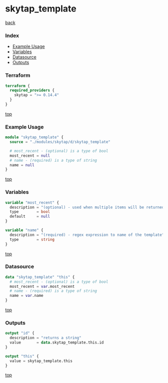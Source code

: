 # skytap_template

[back](../skytap.md)

### Index

- [Example Usage](#example-usage)
- [Variables](#variables)
- [Datasource](#datasource)
- [Outputs](#outputs)

### Terraform

```terraform
terraform {
  required_providers {
    skytap = ">= 0.14.4"
  }
}
```

[top](#index)

### Example Usage

```terraform
module "skytap_template" {
  source = "./modules/skytap/d/skytap_template"

  # most_recent - (optional) is a type of bool
  most_recent = null
  # name - (required) is a type of string
  name = null
}
```

[top](#index)

### Variables

```terraform
variable "most_recent" {
  description = "(optional) - used when multiple items will be returned"
  type        = bool
  default     = null
}

variable "name" {
  description = "(required) - regex expression to name of the template"
  type        = string
}
```

[top](#index)

### Datasource

```terraform
data "skytap_template" "this" {
  # most_recent - (optional) is a type of bool
  most_recent = var.most_recent
  # name - (required) is a type of string
  name = var.name
}
```

[top](#index)

### Outputs

```terraform
output "id" {
  description = "returns a string"
  value       = data.skytap_template.this.id
}

output "this" {
  value = skytap_template.this
}
```

[top](#index)